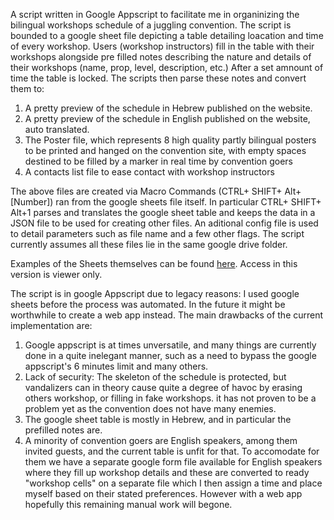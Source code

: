 A script written in Google Appscript to facilitate me in organinizing the bilingual workshops schedule of a juggling convention. 
The script is bounded to a google sheet file depicting a table detailing loacation and time of every workshop.
Users (workshop instructors) fill in the table with their workshops alongside pre filled notes describing the nature and details of their workshops (name, prop, level, description, etc.)
After a set amnount of time the table is locked. The  scripts then parse these notes and convert them to:
1) A pretty preview of the schedule in Hebrew published on the website.
2) A pretty preview of the schedule in English published on the website, auto translated.
3) The Poster file, which represents 8 high quality partly bilingual posters to be printed and hanged on the convention site,
   with empty spaces destined to be filled by a marker in real time by convention goers
5) A contacts list file to ease contact with workshop instructors

The above files are created via Macro Commands (CTRL+ SHIFT+ Alt+[Number]) ran from the google sheets file itself.
In particular CTRL+ SHIFT+ Alt+1 parses and translates the google sheet table and keeps the data in a JSON file to be used for creating other files. 
An aditional config file is used to detail parameters such as file name and a few other flags.
The script currently assumes all  these files lie in the same google drive folder.

Examples of the Sheets themselves can be found [here]([url](https://drive.google.com/drive/u/0/folders/1dd8PJXFeNu2587gfBzQcEfzKGLmV-jix)). Access in this version is viewer only.

The script is in google Appscript due to legacy reasons: I used google sheets before the process was automated. In the future it might be worthwhile to create a web app instead.
The main drawbacks of the current implementation are:
1) Google appscript is at times unversatile, and many things are currently done in a quite inelegant manner, such as a need to bypass the google appscript's 6 minutes limit and many others.
2) Lack of security:  The skeleton of the schedule is protected,  but vandalizers can in theory cause quite a degree of havoc by erasing others workshop, or filling in fake workshops.
   it has not proven to be a problem yet as the convention does not have many enemies.
3) The google sheet table is mostly in Hebrew, and in particular the prefilled notes are.
4) A minority of convention goers are English speakers, among them invited guests, and the current table is unfit for that.
  To accomodate for them we have a separate google form file available for English speakers where they fill up workshop details and these are converted to ready
 "workshop cells" on a separate file which I then assign a time and place myself based on their stated preferences. However with a web app hopefully this remaining manual work will begone.
